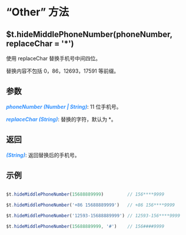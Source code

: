 # “Other” 方法

## $t.hideMiddlePhoneNumber(phoneNumber, replaceChar = '*')

使用 replaceChar 替换手机号中间四位。

替换内容不包括 0，86，12693，17591 等前缀。

## 参数

<i style="color: #3492ff;font-weight: 700;">phoneNumber (Number | String)</i>: 11 位手机号。

<i style="color: #3492ff;font-weight: 700;">replaceChar (String)</i>: 替换的字符，默认为 *。

## 返回

<i style="color: #3492ff;font-weight: 700;">(String)</i>: 返回替换后的手机号。

## 示例

```javascript

$t.hideMiddlePhoneNumber(15688889999)         // 156****9999

$t.hideMiddlePhoneNumber('+86 15688889999')   // +86 156****9999

$t.hideMiddlePhoneNumber('12593-15688889999') // 12593-156****9999

$t.hideMiddlePhoneNumber(15688889999, '#')    // 156####9999

```
